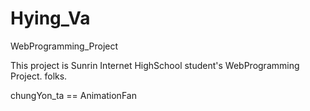 # Hying_Va
 WebProgramming_Project

 This project is Sunrin Internet HighSchool student's WebProgramming Project. folks.

 chungYon_ta == AnimationFan